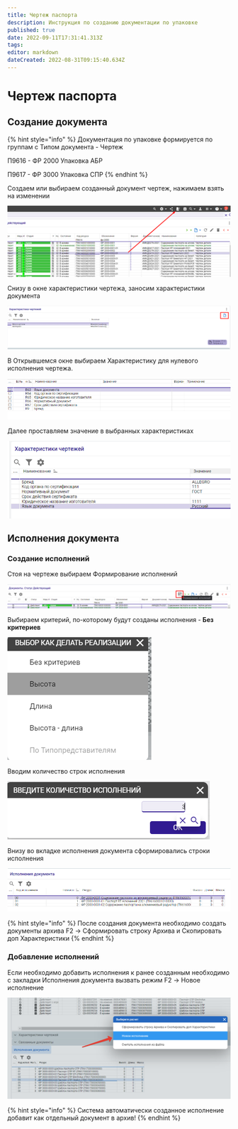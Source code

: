 ```yaml
---
title: Чертеж паспорта
description: Инструкция по созданию документации по упаковке
published: true
date: 2022-09-11T17:31:41.313Z
tags: 
editor: markdown
dateCreated: 2022-08-31T09:15:40.634Z
---
```


# Чертеж паспорта

## Создание документа

{% hint style="info" %}
Документация по упаковке формируется по группам с Типом документа - Чертеж

П9616 - ФР 2000 Упаковка АБР

П9617 - ФР 3000 Упаковка СПР
{% endhint %}

Создаем или выбираем созданный документ чертеж, нажимаем взять на изменении

![](<../../../assets/0 (98).png>)

Снизу в окне характеристики чертежа, заносим характеристики документа

![](<../../../assets/1 (81).png>)

В Открывшемся окне выбираем Характеристику для нулевого исполнения чертежа.

![](<../../../assets/2 (84).png>)

Далее проставляем значение в выбранных характеристиках

![](<../../../assets/3 (59).png>)

## Исполнения документа

### Создание исполнений

Стоя на чертеже выбираем Формирование исполнений

![](<../../../assets/4 (35).png>)

Выбираем критерий, по-которому будут созданы исполнения - **Без критериев**

![](<../../../assets/5 (15).png>)

Вводим количество строк исполнения

![](<../../../assets/6 (9).png>)

Внизу во вкладке исполнения документа сформировались строки исполнения

![](<../../../assets/7 (12).png>)

{% hint style="info" %}
После создания документа необходимо создать документы архива F2 -> Сформировать строку Архива и Скопировать доп Характеристики
{% endhint %}

### Добавление исполнений

Если необходимо добавить исполнения к ранее созданным необходимо с закладки Исполнения документа вызвать режим F2 -> Новое исполнение

![](<../../../assets/image (725).png>)

{% hint style="info" %}
Система автоматически созданное исполнение добавит как отдельный документ в архив!
{% endhint %}
